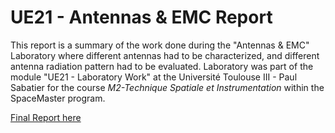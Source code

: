 # UE21 - Antennas & EMC Report
This report is a summary of the work done during the "Antennas & EMC" Laboratory where different antennas had to be characterized, and different antenna radiation pattern had to be evaluated.
Laboratory was part of the module "UE21 - Laboratory Work" at the Université Toulouse III - Paul Sabatier for the course *M2-Technique Spatiale et Instrumentation* within the SpaceMaster program.

[Final Report here](https://github.com/art1/UE21-Antenna-EMC-Report/blob/master/M2TSI_EMC_Scharf_Moreau.pdf)
